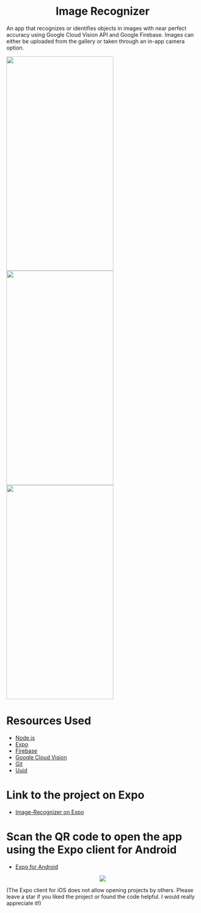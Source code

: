 <p align ="center>
  <img src = "https://user-images.githubusercontent.com/51262683/63653701-f5d1e300-c78d-11e9-8127-c0857809414e.png">
  </p>

# <center> Image Recognizer </center>
An app that recognizes or identifies objects in images with near perfect accuracy using Google Cloud Vision API and Google Firebase. Images
can either be uploaded from the gallery or taken through an in-app camera option.

<p float = "left">
  <img width="280" height = "560" src = "https://user-images.githubusercontent.com/51262683/63653821-747b5000-c78f-11e9-8c78-efc84ea58a28.jpg">
  <img width="280" height = "560" src = "https://user-images.githubusercontent.com/51262683/63653822-747b5000-c78f-11e9-8dd1-0f7666ed08b0.jpg">
  <img width="280" height = "560" src = "https://user-images.githubusercontent.com/51262683/63653823-7513e680-c78f-11e9-8ef0-75fdc8011714.jpg">
</p>

# Resources Used
* [Node.js](https://nodejs.org/en/)
* [Expo](https://expo.io/)
* [Firebase](https://firebase.google.com/)
* [Google Cloud Vision](https://cloud.google.com/vision/docs/)
* [Git](https://git-scm.com/downloads)
* [Uuid](https://www.npmjs.com/package/uuid)

# Link to the project on Expo
* [Image-Recognizer on Expo](https://expo.io/@rishabhpandey7/ImageRecognizer)

# Scan the QR code to open the app using the Expo client for Android
* [Expo for Android](https://play.google.com/store/apps/details?id=host.exp.exponent&hl=en_IN)

<p align ="center">
  <img src = "https://user-images.githubusercontent.com/51262683/63653910-ddaf9300-c790-11e9-995d-19ae511c0571.PNG">
  </p>
  
(The Expo client for iOS does not allow opening projects by others. Please leave a star if you liked the project or found the code helpful.
I would really appreciate it!)

